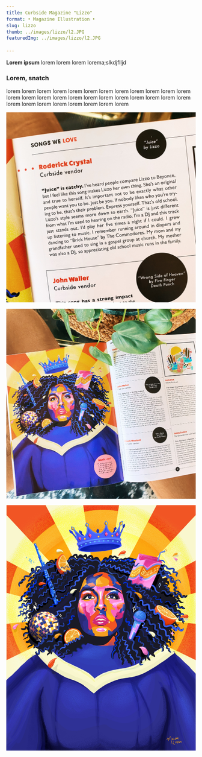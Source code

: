 ```yaml
---
title: Curbside Magazine "Lizzo"   
format: • Magazine Illustration •
slug: lizzo
thumb: ../images/lizzo/l2.JPG
featuredImg: ../images/lizzo/l2.JPG

---
```


**Lorem ipsum**
lorem lorem lorem lorema;slkdjflljd

### Lorem, snatch
lorem lorem lorem lorem lorem lorem lorem lorem 
lorem lorem lorem lorem lorem lorem lorem lorem 
lorem lorem lorem lorem lorem lorem lorem lorem 
lorem lorem lorem lorem lorem lorem lorem lorem 

![Click to Enlarge :D](../images/lizzo/l1.JPG)

![Click to Enlarge :D](../images/lizzo/l2.JPG)

![Click to Enlarge :D](../images/lizzo/l3.jpg)